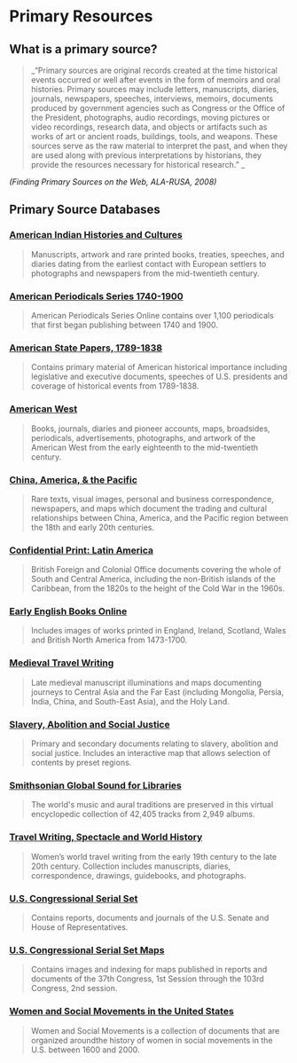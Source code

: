 # Primary Resources

## What is a primary source?

> _“Primary sources are original records created at the time historical events occurred or well after events in the form of memoirs and oral histories. Primary sources may include letters, manuscripts, diaries, journals, newspapers, speeches, interviews, memoirs, documents produced by government agencies such as Congress or the Office of the President, photographs, audio recordings, moving pictures or video recordings, research data, and objects or artifacts such as works of art or ancient roads, buildings, tools, and weapons. These sources serve as the raw material to interpret the past, and when they are used along with previous interpretations by historians, they provide the resources necessary for historical research.” _

_\(Finding Primary Sources on the Web, ALA-RUSA, 2008\)_

## Primary Source Databases

### [American Indian Histories and Cultures](http://summit.csuci.edu:2048/login?url=http://www.aihc.amdigital.co.uk)

> Manuscripts, artwork and rare printed books, treaties, speeches, and diaries dating from the earliest contact with European settlers to photographs and newspapers from the mid-twentieth century.

### [American Periodicals Series 1740-1900](http://summit.csuci.edu:2048/login?url=http://search.proquest.com/americanperiodicals?accountid=7284)

> American Periodicals Series Online contains over 1,100 periodicals that first began publishing between 1740 and 1900.

### [American State Papers, 1789-1838](http://summit.csuci.edu:2048/login?url=http://infoweb.newsbank.com/)

> Contains primary material of American historical importance including legislative and executive documents, speeches of U.S. presidents and coverage of historical events from 1789-1838.

### [American West](http://summit.csuci.edu:2048/login?url=http://www.americanwest.amdigital.co.uk)

> Books, journals, diaries and pioneer accounts, maps, broadsides, periodicals, advertisements, photographs, and artwork of the American West from the early eighteenth to the mid-twentieth century.

### [China, America, & the Pacific](http://summit.csuci.edu:2048/login?url=http://www.cap.amdigital.co.uk)

> Rare texts, visual images, personal and business correspondence, newspapers, and maps which document the trading and cultural relationships between China, America, and the Pacific region between the 18th and early 20th centuries.

### [Confidential Print: Latin America](http://summit.csuci.edu:2048/login?url=http://www.archivesdirect.amdigital.co.uk)

> British Foreign and Colonial Office documents covering the whole of South and Central America, including the non-British islands of the Caribbean, from the 1820s to the height of the Cold War in the 1960s.

### [Early English Books Online](http://summit.csuci.edu:2048/login?url=http://eebo.chadwyck.com)

> Includes images of works printed in England, Ireland, Scotland, Wales and British North America from 1473-1700.

### [Medieval Travel Writing](http://summit.csuci.edu:2048/login?url=http://www.medievaltravel.amdigital.co.uk)

> Late medieval manuscript illuminations and maps documenting journeys to Central Asia and the Far East \(including Mongolia, Persia, India, China, and South-East Asia\), and the Holy Land.

### [Slavery, Abolition and Social Justice](http://summit.csuci.edu:2048/login?url=http://www.slavery.amdigital.co.uk)

> Primary and secondary documents relating to slavery, abolition and social justice. Includes an interactive map that allows selection of contents by preset regions.

### [Smithsonian Global Sound for Libraries](http://summit.csuci.edu:2048/login?url=http://glmu.alexanderstreet.com)

> The world's music and aural traditions are preserved in this virtual encyclopedic collection of 42,405 tracks from 2,949 albums.

### [Travel Writing, Spectacle and World History](http://summit.csuci.edu:2048/login?url=http://www.travelwriting.amdigital.co.uk)

> Women’s world travel writing from the early 19th century to the late 20th century. Collection includes manuscripts, diaries, correspondence, drawings, guidebooks, and photographs.

### [U.S. Congressional Serial Set](http://summit.csuci.edu:2048/login?url=http://infoweb.newsbank.com/)

> Contains reports, documents and journals of the U.S. Senate and House of Representatives.

### [U.S. Congressional Serial Set Maps](http://summit.csuci.edu:2048/login?url=http://infoweb.newsbank.com/)

> Contains images and indexing for maps published in reports and documents of the 37th Congress, 1st Session through the 103rd Congress, 2nd session.

### [Women and Social Movements in the United States](http://summit.csuci.edu:2048/login?url=http://asp6new.alexanderstreet.com/wam2)

> Women and Social Movements is a collection of documents that are organized aroundthe history of women in social movements in the U.S. between 1600 and 2000.
